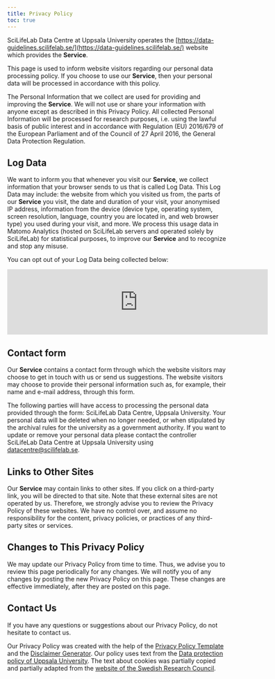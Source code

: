 ```yaml
---
title: Privacy Policy
toc: true
---
```


SciLifeLab Data Centre at Uppsala University operates the [https://data-guidelines.scilifelab.se/](https://data-guidelines.scilifelab.se/) website which provides the **Service**.

This page is used to inform website visitors regarding our personal data processing policy. If you choose to use our **Service**, then your personal data will be processed in accordance with this policy.

The Personal Information that we collect are used for providing and improving the **Service**.
We will not use or share your information with anyone except as described in this Privacy Policy. All collected Personal Information will be processed for research purposes, i.e. using the lawful basis of public interest and in accordance with Regulation (EU) 2016/679 of the European Parliament and of the Council of 27 April 2016, the General Data Protection Regulation.

## Log Data

We want to inform you that whenever you visit our **Service**, we collect information that your browser sends to us that is called Log Data. This Log Data may include: the website from which you visited us from, the parts of our **Service** you visit, the date and duration of your visit, your anonymised IP address, information from the device (device type, operating system, screen resolution, language, country you are located in, and web browser type) you used during your visit, and more. We process this usage data in Matomo Analytics (hosted on SciLifeLab servers and operated solely by SciLifeLab) for statistical purposes, to improve our **Service** and to recognize and stop any misuse.

You can opt out of your Log Data being collected below:

<iframe style="border: 0; height: 150px; width: 600px;" src="https://matomo.dc.scilifelab.se/index.php?module=CoreAdminHome&action=optOut&language=en&fontFamily=Arial" title="Opt out log data"></iframe>

## Contact form

Our **Service** contains a contact form through which the website visitors may choose to get in touch with us or send us suggestions. The website visitors may choose to provide their personal information such as, for example, their name and e-mail address, through this form.

The following parties will have access to processing the personal data provided through the form: SciLifeLab Data Centre, Uppsala University. Your personal data will be deleted when no longer needed, or when stipulated by the archival rules for the university as a government authority. If you want to update or remove your personal data please contact the controller SciLifeLab Data Centre at Uppsala University using datacentre@scilifelab.se.

## Links to Other Sites

Our **Service** may contain links to other sites. If you click on a third-party link, you will be directed to that site. Note that these external sites are not operated by us. Therefore, we strongly advise you to review the Privacy Policy of these websites. We have no control over, and assume no responsibility for the content, privacy policies, or practices of any third-party sites or services.

## Changes to This Privacy Policy

We may update our Privacy Policy from time to time.
Thus, we advise you to review this page periodically for any changes.
We will notify you of any changes by posting the new Privacy Policy on this page.
These changes are effective immediately, after they are posted on this page.

## Contact Us

If you have any questions or suggestions about our Privacy Policy, do not hesitate to contact us.

Our Privacy Policy was created with the help of the <a href="https://www.privacypolicytemplate.net" target="_blank">Privacy Policy Template</a> and the <a href="https://www.disclaimergenerator.org/" target="_blank">Disclaimer Generator</a>. Our policy uses text from the <a href="https://www.uu.se/en/about-uu/data-protection-policy" target="_blank">Data protection policy of Uppsala University</a>. The text about cookies was partially copied and partially adapted from the <a href="https://www.vr.se/english/about-cookies.html" target="_blank">website of the Swedish Research Council</a>.
